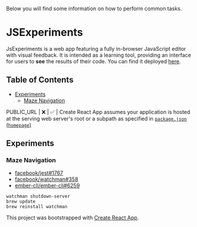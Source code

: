 
Below you will find some information on how to perform common tasks.<br>

# JSExperiments

JsExperiments is a web app featuring a fully in-browser JavaScript editor with visual feedback. It is intended as a learning tool, providing an interface for users to <b>see</b> the results of their code. You can find it deployed [here](https://dev.d3513lez266dga.amplifyapp.com/). 

## Table of Contents
- [Experiments](#experiments)
  - [Maze Navigation](#maze-navigation)


PUBLIC_URL | :x: | :white_check_mark: | Create React App assumes your application is hosted at the serving web server's root or a subpath as specified in [`package.json` (`homepage`)](#building-for-relative-paths)

## Experiments

### Maze Navigation



* [facebook/jest#1767](https://github.com/facebook/jest/issues/1767)
* [facebook/watchman#358](https://github.com/facebook/watchman/issues/358)
* [ember-cli/ember-cli#6259](https://github.com/ember-cli/ember-cli/issues/6259)


```
watchman shutdown-server
brew update
brew reinstall watchman
```



This project was bootstrapped with [Create React App](https://github.com/facebookincubator/create-react-app).

